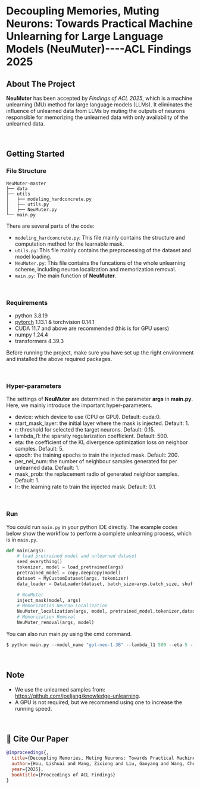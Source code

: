 
# Decoupling Memories, Muting Neurons: Towards Practical Machine Unlearning for Large Language Models (NeuMuter)----ACL Findings 2025


## About The Project
**NeuMuter** has been accepted by *Findings of ACL 2025*, which is a machine unlearning (MU) method for large language models (LLMs).
It eliminates the influence of unlearned data from LLMs by muting the outputs of neurons responsible for memorizing the unlearned data with only availability of the unlearned data. 

<br>

## Getting Started
### File Structure 
```
NeuMuter-master
├── data
├── utils
│   ├── modeling_hardconcrete.py
│   ├── utils.py
│   ├── NeuMuter.py
└── main.py
```
There are several parts of the code:

- `modeling_hardconcrete.py`: This file mainly contains the structure and computation method for the learnable mask. 
- `utils.py`: This file mainly contains the preprocessing of the dataset and model loading. 
- `NeuMuter.py`: This file contains the funcations of the whole unlearning scheme, including neuron localization and memorization removal.
- `main.py`: The main function of **NeuMuter**. 

<br>

### Requirements

* python 3.8.19 
* [pytorch](https://pytorch.org/get-started/locally/) 1.13.1 & torchvision 0.14.1
* CUDA 11.7 and above are recommended (this is for GPU users)
* numpy 1.24.4
* transformers 4.39.3

Before running the project, make sure you have set up the right environment and installed the above required packages.

<br>

### Hyper-parameters 
The settings of **NeuMuter** are determined in the parameter **args** in **main.py**. Here, we mainly introduce the important hyper-parameters.
- device: which device to use (CPU or GPU). Default: cuda:0.
- start_mask_layer: the initial layer where the mask is injected. Default: 1.
- r: threshold for selected the target neurons. Default: 0.15.
- lambda_l1: the sparsity regularization coefficient. Default: 500.
- eta: the coefficient of the KL divergence optimization loss on neighbor samples. Default: 5.
- epoch: the training epochs to train the injected mask. Default: 200.
- per_nei_num: the number of neighbour samples generated for per unlearned data. Default: 1.
- mask_prob: the replacement radio of generated neighbor samples. Default: 1.
- lr: the learning rate to train the injected mask. Default: 0.1.

<br>

### Run
You could run `main.py` in your python IDE directly.
The example codes below show the workflow to perform a complete unlearning process, which is in `main.py`.

```python
def main(args):
    # load pretrained model and unlearned dataset
    seed_everything()
    tokenizer, model = load_pretrained(args)
    pretrained_model = copy.deepcopy(model)  
    dataset = MyCustomDataset(args, tokenizer)
    data_loader = DataLoader(dataset, batch_size=args.batch_size, shuffle=True)

    # NeuMuter
    inject_mask(model, args)
    # Memorization Neuron Localization
    NeuMuter_localization(args, model, pretrained_model,tokenizer,dataset, data_loader, device)
    # Memorization Removal
    NeuMuter_removal(args, model)
```

You can also run main.py using the cmd command.

```python
$ python main.py --model_name "gpt-neo-1.3B" --lambda_l1 500 --eta 5 --epoch 200 --lr 0.1
```
<br>

## Note
- We use the unlearned samples from: https://github.com/joeljang/knowledge-unlearning.
- A GPU is not required, but we recommend using one to increase the running speed. 
<br>

## 📄 Cite Our Paper

```bibtex
@inproceedings{,
  title={Decoupling Memories, Muting Neurons: Towards Practical Machine Unlearning for Large Language Models},
  author={Hou, Lishuai and Wang, Zixiong and Liu, Gaoyang and Wang, Chen and Peng, Kai and Liu, Wei},
  year={2025},
  booktitle={Proceedings of ACL Findings}
}










